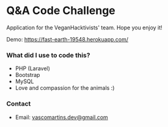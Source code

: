 # Q&A Code Challenge

Application for the VeganHacktivists' team. Hope you enjoy it!

Demo: https://fast-earth-19548.herokuapp.com/

### What did I use to code this?
-   PHP (Laravel)
-   Bootstrap
-   MySQL
-   Love and compassion for the animals :)

### Contact
-   Email: vascomartins.dev@gmail.com